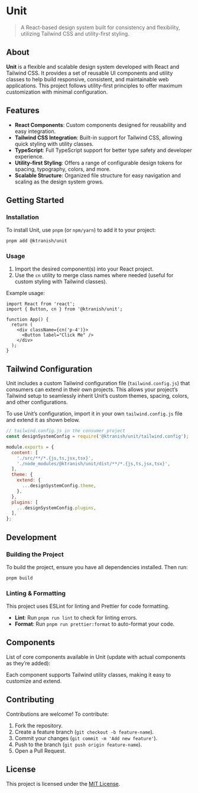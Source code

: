 # Unit

> A React-based design system built for consistency and flexibility, utilizing Tailwind CSS and utility-first styling.

## About

**Unit** is a flexible and scalable design system developed with React and Tailwind CSS. It provides a set of reusable UI components and utility classes to help build responsive, consistent, and maintainable web applications. This project follows utility-first principles to offer maximum customization with minimal configuration.

## Features

- **React Components**: Custom components designed for reusability and easy integration.
- **Tailwind CSS Integration**: Built-in support for Tailwind CSS, allowing quick styling with utility classes.
- **TypeScript**: Full TypeScript support for better type safety and developer experience.
- **Utility-first Styling**: Offers a range of configurable design tokens for spacing, typography, colors, and more.
- **Scalable Structure**: Organized file structure for easy navigation and scaling as the design system grows.

## Getting Started

### Installation

To install Unit, use `pnpm` (or `npm/yarn`) to add it to your project:

```bash
pnpm add @ktranish/unit
```

### Usage

1. Import the desired component(s) into your React project.
2. Use the `cn` utility to merge class names where needed (useful for custom styling with Tailwind classes).

Example usage:

```tsx
import React from 'react';
import { Button, cn } from '@ktranish/unit';

function App() {
  return (
    <div className={cn('p-4')}>
      <Button label="Click Me" />
    </div>
  );
}
```

## Tailwind Configuration

Unit includes a custom Tailwind configuration file (`tailwind.config.js`) that consumers can extend in their own projects. This allows your project’s Tailwind setup to seamlessly inherit Unit’s custom themes, spacing, colors, and other configurations.

To use Unit’s configuration, import it in your own `tailwind.config.js` file and extend it as shown below.

```js
// tailwind.config.js in the consumer project
const designSystemConfig = require('@ktranish/unit/tailwind.config');

module.exports = {
  content: [
    './src/**/*.{js,ts,jsx,tsx}',
    './node_modules/@ktranish/unit/dist/**/*.{js,ts,jsx,tsx}',
  ],
  theme: {
    extend: {
      ...designSystemConfig.theme,
    },
  },
  plugins: [
    ...designSystemConfig.plugins,
  ],
};
```

## Development

### Building the Project

To build the project, ensure you have all dependencies installed. Then run:

```bash
pnpm build
```

### Linting & Formatting

This project uses ESLint for linting and Prettier for code formatting.

- **Lint**: Run `pnpm run lint` to check for linting errors.
- **Format**: Run `pnpm run prettier:format` to auto-format your code.

## Components

List of core components available in Unit (update with actual components as they’re added):

Each component supports Tailwind utility classes, making it easy to customize and extend.

## Contributing

Contributions are welcome! To contribute:

1. Fork the repository.
2. Create a feature branch (`git checkout -b feature-name`).
3. Commit your changes (`git commit -m 'Add new feature'`).
4. Push to the branch (`git push origin feature-name`).
5. Open a Pull Request.

## License

This project is licensed under the [MIT License](LICENSE).
